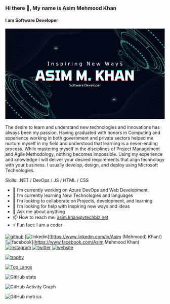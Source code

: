 ### Hi there 👋, My name is Asim Mehmood Khan
#### I am Software Developer
![I am Software Developer](banner.png)

The desire to learn and understand new technologies and innovations has always been my passion. Having graduated with honors in Computing and experience working in both government and private sectors helped me nurture myself in my field and understood that learning is a never-ending process. While mastering myself in the disciplines of Project Management and Agile Methodology, nothing becomes impossible. Using my experience and knowledge I will deliver your desired requirements that align technology with your business. I usually develop, design, and deploy using Microsoft Technologies.

Skills: .NET / DevOps / JS / HTML / CSS

- 🔭 I’m currently working on Azure DevOps and Web Development 
- 🌱 I’m currently learning New Technologies and languages 
- 👯 I’m looking to collaborate on Projects, development, and learning 
- 🤔 I’m looking for help with Inspiring new ways and ideas 
- 💬 Ask me about anything 
- 📫 How to reach me: asim.khan@vtechbiz.net 
- ⚡ Fun fact: I am a coder 


[<img src='https://cdn.jsdelivr.net/npm/simple-icons@3.0.1/icons/github.svg' alt='github' height='40'>](https://github.com/AsimKhan2019)  [<img src='https://cdn.jsdelivr.net/npm/simple-icons@3.0.1/icons/linkedin.svg' alt='linkedin' height='40'>](https://www.linkedin.com/in/Asim (Mehmood) Khan/)  [<img src='https://cdn.jsdelivr.net/npm/simple-icons@3.0.1/icons/facebook.svg' alt='facebook' height='40'>](https://www.facebook.com/Asim Mehmood Khan)  [<img src='https://cdn.jsdelivr.net/npm/simple-icons@3.0.1/icons/instagram.svg' alt='instagram' height='40'>](https://www.instagram.com/asimmkhan2020/)  [<img src='https://cdn.jsdelivr.net/npm/simple-icons@3.0.1/icons/twitter.svg' alt='twitter' height='40'>](https://twitter.com/@vtechbiz)  [<img src='https://cdn.jsdelivr.net/npm/simple-icons@3.0.1/icons/icloud.svg' alt='website' height='40'>](http://www.vtechbiz.net)   

[![trophy](https://github-profile-trophy.vercel.app/?username=AsimKhan2019)](https://github.com/ryo-ma/github-profile-trophy)

[![Top Langs](https://github-readme-stats.vercel.app/api/top-langs/?username=AsimKhan2019)](https://github.com/anuraghazra/github-readme-stats)

![GitHub stats](https://github-readme-stats.vercel.app/api?username=AsimKhan2019&show_icons=true)  

![GitHub Activity Graph](https://activity-graph.herokuapp.com/graph?username=AsimKhan2019)  

![GitHub metrics](https://metrics.lecoq.io/AsimKhan2019)  

